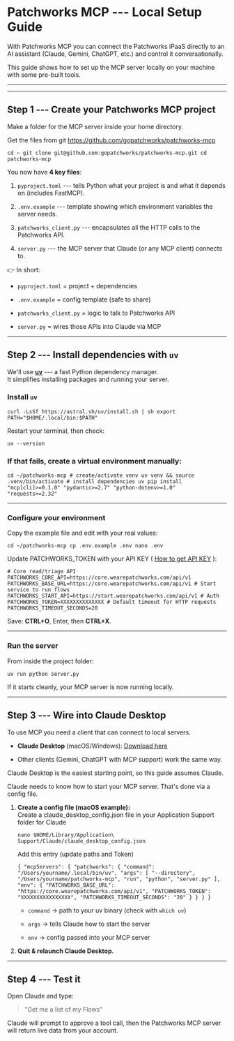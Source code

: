 Patchworks MCP --- Local Setup Guide
==================================

With Patchworks MCP you can connect the Patchworks iPaaS directly to an AI assistant (Claude, Gemini, ChatGPT, etc.) and control it conversationally.

This guide shows how to set up the MCP server locally on your machine with some pre-built tools.

* * * * *

* * * * *

Step 1 --- Create your Patchworks MCP project
-------------------------------------------

Make a folder for the MCP server inside your home directory.

Get the files from git <https://github.com/gopatchworks/patchworks-mcp>

`cd ~ git clone git@github.com:gopatchworks/patchworks-mcp.git cd patchworks-mcp`

You now have **4 key files**:

1.  `pyproject.toml` --- tells Python what your project is and what it depends on (includes FastMCP).

2.  `.env.example` --- template showing which environment variables the server needs.

3.  `patchworks_client.py` --- encapsulates all the HTTP calls to the Patchworks API.

4.  `server.py` --- the MCP server that Claude (or any MCP client) connects to.

👉 In short:

-   `pyproject.toml` = project + dependencies

-   `.env.example` = config template (safe to share)

-   `patchworks_client.py` = logic to talk to Patchworks API

-   `server.py` = wires those APIs into Claude via MCP

* * * * *

Step 2 --- Install dependencies with `uv`
---------------------------------------

We'll use [**uv**](https://astral.sh/uv "https://astral.sh/uv") --- a fast Python dependency manager.\
It simplifies installing packages and running your server.

### Install `uv`

`curl -LsSf https://astral.sh/uv/install.sh | sh export PATH="$HOME/.local/bin:$PATH"`

Restart your terminal, then check:

`uv --version`

### If that fails, create a virtual environment manually:

`cd ~/patchworks-mcp # create/activate venv uv venv && source .venv/bin/activate # install dependencies uv pip install "mcp[cli]>=0.1.0" "pydantic>=2.7" "python-dotenv>=1.0" "requests>=2.32"`

* * * * *

### Configure your environment

Copy the example file and edit with your real values:

`cd ~/patchworks-mcp cp .env.example .env nano .env`

Update PATCHWORKS_TOKEN with your API KEY ( [How to get API KEY](https://doc.wearepatchworks.com/product-documentation/developer-hub/patchworks-api/core-api-authentication/api-keys "https://doc.wearepatchworks.com/product-documentation/developer-hub/patchworks-api/core-api-authentication/api-keys") ):

`# Core read/triage API PATCHWORKS_CORE_API=https://core.wearepatchworks.com/api/v1 PATCHWORKS_BASE_URL=https://core.wearepatchworks.com/api/v1 # Start service to run flows PATCHWORKS_START_API=https://start.wearepatchworks.com/api/v1 # Auth PATCHWORKS_TOKEN=XXXXXXXXXXXXXX # Default timeout for HTTP requests PATCHWORKS_TIMEOUT_SECONDS=20`

Save: **CTRL+O**, Enter, then **CTRL+X**.

* * * * *

### Run the server

From inside the project folder:

`uv run python server.py`

If it starts cleanly, your MCP server is now running locally.

* * * * *

Step 3 --- Wire into Claude Desktop
---------------------------------

To use MCP you need a client that can connect to local servers.

-   **Claude Desktop** (macOS/Windows): [Download here](https://claude.ai/download "https://claude.ai/download")

-   Other clients (Gemini, ChatGPT with MCP support) work the same way.

Claude Desktop is the easiest starting point, so this guide assumes Claude.

Claude needs to know how to start your MCP server. That's done via a config file.

1.  **Create a config file (macOS example):**\
    Create a claude_desktop_config.json file in your Application Support folder for Claude

    `nano $HOME/Library/Application\ Support/Claude/claude_desktop_config.json`

    Add this entry (update paths and Token)

    `{ "mcpServers": { "patchworks": { "command": "/Users/yourname/.local/bin/uv", "args": [ "--directory", "/Users/yourname/patchworks-mcp", "run", "python", "server.py" ], "env": { "PATCHWORKS_BASE_URL": "https://core.wearepatchworks.com/api/v1", "PATCHWORKS_TOKEN": "XXXXXXXXXXXXXXXX", "PATCHWORKS_TIMEOUT_SECONDS": "20" } } } }`

    -   `command` → path to your uv binary (check with `which uv`)

    -   `args` → tells Claude how to start the server

    -   `env` → config passed into your MCP server

2.  **Quit & relaunch Claude Desktop.**

* * * * *

Step 4 --- Test it
----------------

Open Claude and type:

> "Get me a list of my Flows"

Claude will prompt to approve a tool call, then the Patchworks MCP server will return live data from your account.
